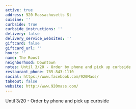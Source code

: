 ```yaml
---
active: true
address: 920 Massachusetts St
cuisine: ''
curbside: true
curbside_instructions: ''
delivery: false
delivery_service_websites: ''
giftcard: false
giftcard_url: ''
hours: ''
name: The Roost
neighborhood: Downtown
notes: Until 3/20 - Order by phone and pick up curbside
restaurant_phone: 785-843-1110
social: https://www.facebook.com/920Mass/
takeout: false
website: http://www.920mass.com/
---
```


Until 3/20 - Order by phone and pick up curbside